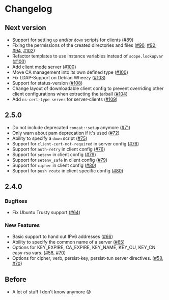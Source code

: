 # Changelog

## Next version

* Support for setting `up` and/or `down` scripts for clients  ([#89](https://github.com/luxflux/puppet-openvpn/pull/89))
* Fixing the permissions of the created directories and files ([#90](https://github.com/luxflux/puppet-openvpn/pull/90), [#92](https://github.com/luxflux/puppet-openvpn/pull/92), [#94](https://github.com/luxflux/puppet-openvpn/pull/94), [#102](https://github.com/luxflux/puppet-openvpn/pull/102))
* Refactor templates to use instance variables instead of `scope.lookupvar` ([#100](https://github.com/luxflux/puppet-openvpn/pull/100))
* Add client mode server ([#100](https://github.com/luxflux/puppet-openvpn/pull/100))
* Move CA management into its own defined type ([#100](https://github.com/luxflux/puppet-openvpn/pull/100))
* Fix LDAP-Support on Debian Wheezy ([#103](https://github.com/luxflux/puppet-openvpn/pull/103))
* Support for status-version ([#108](https://github.com/luxflux/puppet-openvpn/pull/108))
* Change layout of downloadable client config to prevent overriding other client configurations when extracting the tarball ([#104](https://github.com/luxflux/puppet-openvpn/pull/104))
* Add `ns-cert-type server` for server-clients ([#109](https://github.com/luxflux/puppet-openvpn/pull/109))

## 2.5.0

* Do not include deprecated `concat::setup` anymore ([#71](https://github.com/luxflux/puppet-openvpn/pull/71))
* Only warn about pam deprecation if it's used ([#72](https://github.com/luxflux/puppet-openvpn/pull/72))
* Ability to specify a `down` script ([#75](https://github.com/luxflux/puppet-openvpn/pull/75))
* Support for `client-cert-not-required` in server config ([#76](https://github.com/luxflux/puppet-openvpn/pull/76))
* Support for `auth-retry` in client config ([#76](https://github.com/luxflux/puppet-openvpn/pull/76))
* Support for `setenv` in client config ([#79](https://github.com/luxflux/puppet-openvpn/pull/79))
* Support for `setenv_safe` in client config ([#79](https://github.com/luxflux/puppet-openvpn/pull/79))
* Support for `cipher` in client config ([#80](https://github.com/luxflux/puppet-openvpn/pull/80))
* Support for `push route` in client specific config ([#80](https://github.com/luxflux/puppet-openvpn/pull/80))

## 2.4.0

### Bugfixes
* Fix Ubuntu Trusty support ([#64](https://github.com/luxflux/puppet-openvpn/pull/64))

### New Features
* Basic support to hand out IPv6 addresses ([#66](https://github.com/luxflux/puppet-openvpn/pull/66))
* Ability to specify the common name of a server ([#65](https://github.com/luxflux/puppet-openvpn/pull/65))
* Options for KEY_EXPIRE, CA_EXPIRE, KEY_NAME, KEY_OU, KEY_CN easy-rsa vars. ([#58](https://github.com/luxflux/puppet-openvpn/pull/58), [#70](https://github.com/luxflux/puppet-openvpn/pull/70))
* Options for cipher, verb, persist-key, persist-tun server directives. ([#58](https://github.com/luxflux/puppet-openvpn/pull/58), [#70](https://github.com/luxflux/puppet-openvpn/pull/70))


## Before

* A lot of stuff I don't know anymore :disappointed:
